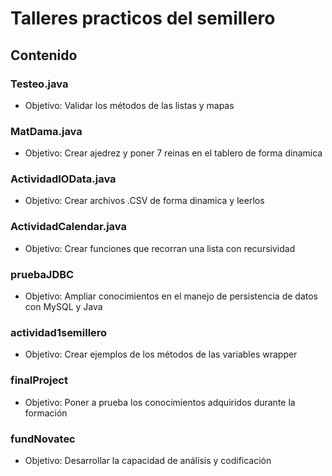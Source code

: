# Talleres practicos del semillero
## Contenido
### Testeo.java
* Objetivo: Validar los métodos de las listas y mapas
### MatDama.java
* Objetivo: Crear ajedrez y poner 7 reinas en el tablero de forma dinamica
### ActividadIOData.java
* Objetivo: Crear archivos .CSV de forma dinamica y leerlos
### ActividadCalendar.java
* Objetivo: Crear funciones que recorran una lista con recursividad
### pruebaJDBC
* Objetivo: Ampliar conocimientos en el manejo de persistencia de datos con MySQL y Java
### actividad1semillero 
* Objetivo: Crear ejemplos de los métodos de las variables wrapper
### finalProject
* Objetivo: Poner a prueba los conocimientos adquiridos durante la formación
### fundNovatec
* Objetivo: Desarrollar la capacidad de análisis y codificación
